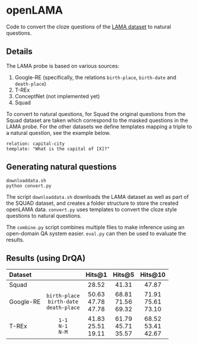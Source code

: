 # openLAMA

Code to convert the cloze questions of the [LAMA dataset](https://github.com/facebookresearch/LAMA/tree/master) to natural questions.

## Details

The LAMA probe is based on various sources:

1. Google-RE (specifically, the relations `birth-place`, `birth-date` and `death-place`)
2. T-REx 
3. ConceptNet (not implemented yet)
4. Squad

To convert to natural questions, for Squad the original questions from the Squad dataset are taken which correspond to 
the masked questions in the LAMA probe.  For the other datasets we define templates mapping a triple to a natural question, 
see the example below.

```
relation: capital-city
template: "What is the capital of [X]?"
```

## Generating natural questions

```
downloaddata.sh
python convert.py
```

The script `downloaddata.sh` downloads the LAMA dataset as well as part of the SQUAD dataset, and creates a folder structure to store the created openLAMA data. `convert.py` uses templates to convert the cloze style questions to natural questions.

The `combine.py` script combines multiple files to make inference using an open-domain QA system easier. `eval.py` can then be used to evaluate the results.


## Results (using DrQA)


| Dataset |  | Hits@1 | Hits@5 | Hits@10 |
|:------| :------:| :----:| :----:| :----:| 
| Squad | | 28.52 | 41.31 | 47.87 |
| Google-RE  | `birth-place` <br> `birth-date` <br> `death-place`  | 50.63 <br> 47.78 <br> 47.78| 68.81 <br> 71.56 <br> 69.32 | 71.91 <br> 75.61 <br> 73.10 |
| T-REx | `1-1` <br> `N-1` <br> `N-M`  | 41.83 <br> 25.51 <br> 19.11 | 61.79 <br> 45.71 <br> 35.57 | 68.52 <br> 53.41 <br> 42.67 |



